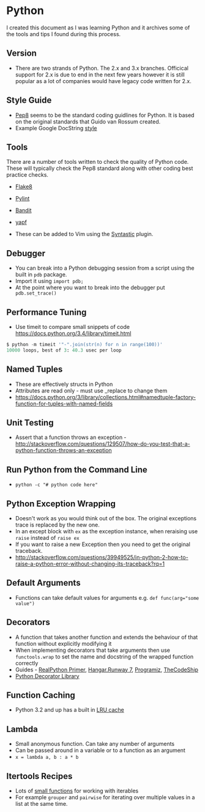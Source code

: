 # Python

I created this document as I was learning Python and it archives some of the tools and tips I found during this process.

## Version

* There are two strands of Python. The 2.x and 3.x branches. Officical support for 2.x is due to end in the next few years however it is still popular as a lot of companies would have legacy code written for 2.x.

## Style Guide

* [Pep8](https://www.python.org/dev/peps/pep-0008/) seems to be the standard coding guidlines for Python. It is based on the original standards that Guido van Rossum created.
* Example Google DocString [style](http://sphinxcontrib-napoleon.readthedocs.io/en/latest/example_google.html)

## Tools

There are a number of tools written to check the quality of Python code. These will typically check the Pep8 standard along with other coding best practice checks.

* [Flake8][]
* [Pylint][]
* [Bandit][]
* [yapf][]

* These can be added to Vim using the [Syntastic](https://github.com/vim-syntastic/syntastic) plugin.

## Debugger

* You can break into a Python debugging session from a script using the built in `pdb` package.
* Import it using `import pdb;`
* At the point where you want to break into the debugger put ` pdb.set_trace()`

## Performance Tuning

* Use timeit to compare small snippets of code https://docs.python.org/3.4/library/timeit.html

```python
$ python -m timeit '"-".join(str(n) for n in range(100))'
10000 loops, best of 3: 40.3 usec per loop
```

## Named Tuples

* These are effectively structs in Python
* Attributes are read only - must use _replace to change them
* https://docs.python.org/3/library/collections.html#namedtuple-factory-function-for-tuples-with-named-fields

## Unit Testing

* Assert that a function throws an exception - http://stackoverflow.com/questions/129507/how-do-you-test-that-a-python-function-throws-an-exception

## Run Python from the Command Line

* `python -c "# python code here"`

## Python Exception Wrapping

* Doesn't work as you would think out of the box. The original exceptions trace is replaced by the new one.
* In an except block with `ex` as the exception instance, when reraising use `raise` instead of `raise ex`
* If you want to raise a new Exception then you need to get the original traceback.
* http://stackoverflow.com/questions/39949525/in-python-2-how-to-raise-a-python-error-without-changing-its-traceback?rq=1

## Default Arguments

* Functions can take default values for arguments e.g. `def func(arg="some value")`

## Decorators

* A function that takes another function and extends the behaviour of that function without explicitly modifying it
* When implementing decorators that take arguments then use `functools.wrap` to set the name and docstring of the wrapped function correctly
* Guides - [RealPython Primer](https://realpython.com/primer-on-python-decorators/), [Hangar.Runway 7](http://hangar.runway7.net/python/decorators-and-wrappers),
  [Programiz](https://www.programiz.com/python-programming/decorator), [TheCodeShip](https://www.thecodeship.com/patterns/guide-to-python-function-decorators/)
* [Python Decorator Library](https://wiki.python.org/moin/PythonDecoratorLibrary)

## Function Caching

* Python 3.2 and up has a built in [LRU cache ](http://book.pythontips.com/en/latest/function_caching.html#function-caching)

## Lambda

* Small anonymous function. Can take any number of arguments
* Can be passed around in a variable or to a function as an argument
* `x = lambda a, b : a * b`

## Itertools Recipes

* Lots of [small functions](https://docs.python.org/3.3/library/itertools.html#itertools-recipes) for working with iterables
* For example `grouper` and `pairwise` for iterating over multiple values in a list at the same time. 

[Flake8]: https://pypi.python.org/pypi/flake8/
[Pylint]: https://www.pylint.org/
[Bandit]: https://github.com/openstack/bandit
[yapf]: https://github.com/google/yapf